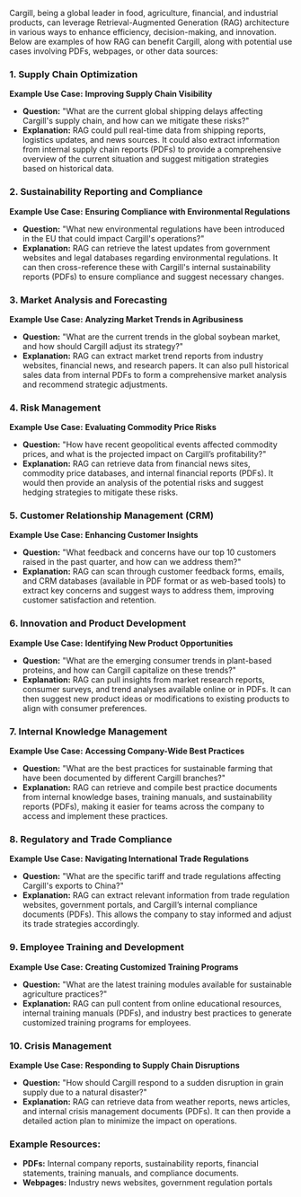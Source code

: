 Cargill, being a global leader in food, agriculture, financial, and industrial products, can leverage Retrieval-Augmented Generation (RAG) architecture in various ways to enhance efficiency, decision-making, and innovation. Below are examples of how RAG can benefit Cargill, along with potential use cases involving PDFs, webpages, or other data sources:

### 1. **Supply Chain Optimization**
**Example Use Case:** **Improving Supply Chain Visibility**
- **Question:** "What are the current global shipping delays affecting Cargill's supply chain, and how can we mitigate these risks?"
- **Explanation:** RAG could pull real-time data from shipping reports, logistics updates, and news sources. It could also extract information from internal supply chain reports (PDFs) to provide a comprehensive overview of the current situation and suggest mitigation strategies based on historical data.

### 2. **Sustainability Reporting and Compliance**
**Example Use Case:** **Ensuring Compliance with Environmental Regulations**
- **Question:** "What new environmental regulations have been introduced in the EU that could impact Cargill's operations?"
- **Explanation:** RAG can retrieve the latest updates from government websites and legal databases regarding environmental regulations. It can then cross-reference these with Cargill's internal sustainability reports (PDFs) to ensure compliance and suggest necessary changes.

### 3. **Market Analysis and Forecasting**
**Example Use Case:** **Analyzing Market Trends in Agribusiness**
- **Question:** "What are the current trends in the global soybean market, and how should Cargill adjust its strategy?"
- **Explanation:** RAG can extract market trend reports from industry websites, financial news, and research papers. It can also pull historical sales data from internal PDFs to form a comprehensive market analysis and recommend strategic adjustments.

### 4. **Risk Management**
**Example Use Case:** **Evaluating Commodity Price Risks**
- **Question:** "How have recent geopolitical events affected commodity prices, and what is the projected impact on Cargill’s profitability?"
- **Explanation:** RAG can retrieve data from financial news sites, commodity price databases, and internal financial reports (PDFs). It would then provide an analysis of the potential risks and suggest hedging strategies to mitigate these risks.

### 5. **Customer Relationship Management (CRM)**
**Example Use Case:** **Enhancing Customer Insights**
- **Question:** "What feedback and concerns have our top 10 customers raised in the past quarter, and how can we address them?"
- **Explanation:** RAG can scan through customer feedback forms, emails, and CRM databases (available in PDF format or as web-based tools) to extract key concerns and suggest ways to address them, improving customer satisfaction and retention.

### 6. **Innovation and Product Development**
**Example Use Case:** **Identifying New Product Opportunities**
- **Question:** "What are the emerging consumer trends in plant-based proteins, and how can Cargill capitalize on these trends?"
- **Explanation:** RAG can pull insights from market research reports, consumer surveys, and trend analyses available online or in PDFs. It can then suggest new product ideas or modifications to existing products to align with consumer preferences.

### 7. **Internal Knowledge Management**
**Example Use Case:** **Accessing Company-Wide Best Practices**
- **Question:** "What are the best practices for sustainable farming that have been documented by different Cargill branches?"
- **Explanation:** RAG can retrieve and compile best practice documents from internal knowledge bases, training manuals, and sustainability reports (PDFs), making it easier for teams across the company to access and implement these practices.

### 8. **Regulatory and Trade Compliance**
**Example Use Case:** **Navigating International Trade Regulations**
- **Question:** "What are the specific tariff and trade regulations affecting Cargill's exports to China?"
- **Explanation:** RAG can extract relevant information from trade regulation websites, government portals, and Cargill’s internal compliance documents (PDFs). This allows the company to stay informed and adjust its trade strategies accordingly.

### 9. **Employee Training and Development**
**Example Use Case:** **Creating Customized Training Programs**
- **Question:** "What are the latest training modules available for sustainable agriculture practices?"
- **Explanation:** RAG can pull content from online educational resources, internal training manuals (PDFs), and industry best practices to generate customized training programs for employees.

### 10. **Crisis Management**
**Example Use Case:** **Responding to Supply Chain Disruptions**
- **Question:** "How should Cargill respond to a sudden disruption in grain supply due to a natural disaster?"
- **Explanation:** RAG can retrieve data from weather reports, news articles, and internal crisis management documents (PDFs). It can then provide a detailed action plan to minimize the impact on operations.

### Example Resources:
- **PDFs:** Internal company reports, sustainability reports, financial statements, training manuals, and compliance documents.
- **Webpages:** Industry news websites, government regulation portals
